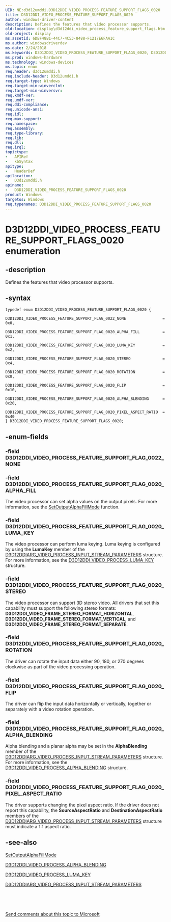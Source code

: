 ```yaml
---
UID: NE:d3d12umddi.D3D12DDI_VIDEO_PROCESS_FEATURE_SUPPORT_FLAGS_0020
title: D3D12DDI_VIDEO_PROCESS_FEATURE_SUPPORT_FLAGS_0020
author: windows-driver-content
description: Defines the features that video processor supports.
old-location: display\d3d12ddi_video_process_feature_support_flags.htm
old-project: display
ms.assetid: 6DBF48B1-44C7-4C53-8488-F1217E6FAA1C
ms.author: windowsdriverdev
ms.date: 2/24/2018
ms.keywords: D3D12DDI_VIDEO_PROCESS_FEATURE_SUPPORT_FLAGS_0020, D3D12DDI_VIDEO_PROCESS_FEATURE_SUPPORT_FLAGS_0020 enumeration [Display Devices], D3D12DDI_VIDEO_PROCESS_FEATURE_SUPPORT_FLAG_0020_ALPHA_BLENDING, D3D12DDI_VIDEO_PROCESS_FEATURE_SUPPORT_FLAG_0020_ALPHA_FILL, D3D12DDI_VIDEO_PROCESS_FEATURE_SUPPORT_FLAG_0020_FLIP, D3D12DDI_VIDEO_PROCESS_FEATURE_SUPPORT_FLAG_0020_LUMA_KEY, D3D12DDI_VIDEO_PROCESS_FEATURE_SUPPORT_FLAG_0020_PIXEL_ASPECT_RATIO, D3D12DDI_VIDEO_PROCESS_FEATURE_SUPPORT_FLAG_0020_ROTATION, D3D12DDI_VIDEO_PROCESS_FEATURE_SUPPORT_FLAG_0020_STEREO, D3D12DDI_VIDEO_PROCESS_FEATURE_SUPPORT_FLAG_0022_NONE, d3d12umddi/D3D12DDI_VIDEO_PROCESS_FEATURE_SUPPORT_FLAGS_0020, d3d12umddi/D3D12DDI_VIDEO_PROCESS_FEATURE_SUPPORT_FLAG_0020_ALPHA_BLENDING, d3d12umddi/D3D12DDI_VIDEO_PROCESS_FEATURE_SUPPORT_FLAG_0020_ALPHA_FILL, d3d12umddi/D3D12DDI_VIDEO_PROCESS_FEATURE_SUPPORT_FLAG_0020_FLIP, d3d12umddi/D3D12DDI_VIDEO_PROCESS_FEATURE_SUPPORT_FLAG_0020_LUMA_KEY, d3d12umddi/D3D12DDI_VIDEO_PROCESS_FEATURE_SUPPORT_FLAG_0020_PIXEL_ASPECT_RATIO, d3d12umddi/D3D12DDI_VIDEO_PROCESS_FEATURE_SUPPORT_FLAG_0020_ROTATION, d3d12umddi/D3D12DDI_VIDEO_PROCESS_FEATURE_SUPPORT_FLAG_0020_STEREO, d3d12umddi/D3D12DDI_VIDEO_PROCESS_FEATURE_SUPPORT_FLAG_0022_NONE, display.d3d12ddi_video_process_feature_support_flags
ms.prod: windows-hardware
ms.technology: windows-devices
ms.topic: enum
req.header: d3d12umddi.h
req.include-header: D3d12umddi.h
req.target-type: Windows
req.target-min-winverclnt: 
req.target-min-winversvr: 
req.kmdf-ver: 
req.umdf-ver: 
req.ddi-compliance: 
req.unicode-ansi: 
req.idl: 
req.max-support: 
req.namespace: 
req.assembly: 
req.type-library: 
req.lib: 
req.dll: 
req.irql: 
topictype:
-	APIRef
-	kbSyntax
apitype:
-	HeaderDef
apilocation:
-	D3d12umddi.h
apiname:
-	D3D12DDI_VIDEO_PROCESS_FEATURE_SUPPORT_FLAGS_0020
product: Windows
targetos: Windows
req.typenames: D3D12DDI_VIDEO_PROCESS_FEATURE_SUPPORT_FLAGS_0020
---
```


# D3D12DDI_VIDEO_PROCESS_FEATURE_SUPPORT_FLAGS_0020 enumeration


## -description


Defines the features that video processor supports.


## -syntax


````
typedef enum D3D12DDI_VIDEO_PROCESS_FEATURE_SUPPORT_FLAGS_0020 { 
  D3D12DDI_VIDEO_PROCESS_FEATURE_SUPPORT_FLAG_0022_NONE                = 0x0,
  D3D12DDI_VIDEO_PROCESS_FEATURE_SUPPORT_FLAG_0020_ALPHA_FILL          = 0x1,
  D3D12DDI_VIDEO_PROCESS_FEATURE_SUPPORT_FLAG_0020_LUMA_KEY            = 0x2,
  D3D12DDI_VIDEO_PROCESS_FEATURE_SUPPORT_FLAG_0020_STEREO              = 0x4,
  D3D12DDI_VIDEO_PROCESS_FEATURE_SUPPORT_FLAG_0020_ROTATION            = 0x8,
  D3D12DDI_VIDEO_PROCESS_FEATURE_SUPPORT_FLAG_0020_FLIP                = 0x10,
  D3D12DDI_VIDEO_PROCESS_FEATURE_SUPPORT_FLAG_0020_ALPHA_BLENDING      = 0x20,
  D3D12DDI_VIDEO_PROCESS_FEATURE_SUPPORT_FLAG_0020_PIXEL_ASPECT_RATIO  = 0x40
} D3D12DDI_VIDEO_PROCESS_FEATURE_SUPPORT_FLAGS_0020;
````


## -enum-fields




### -field D3D12DDI_VIDEO_PROCESS_FEATURE_SUPPORT_FLAG_0022_NONE


### -field D3D12DDI_VIDEO_PROCESS_FEATURE_SUPPORT_FLAG_0020_ALPHA_FILL

The video processor can set alpha values on the output pixels. For more information, see the <a href="..\d3d10umddi\nc-d3d10umddi-pfnd3d11_1ddi_videoprocessorsetoutputalphafillmode.md">SetOutputAlphaFillMode</a> function.


### -field D3D12DDI_VIDEO_PROCESS_FEATURE_SUPPORT_FLAG_0020_LUMA_KEY

The video processor can perform luma keying.  Luma keying is configured by using the <b>LumaKey</b> member of the <a href="..\d3d12umddi\ns-d3d12umddi-d3d12ddiarg_video_process_input_stream_arguments_0020.md">D3D12DDIARG_VIDEO_PROCESS_INPUT_STREAM_PARAMETERS</a> structure. For more information, see the <a href="..\d3d12umddi\ns-d3d12umddi-d3d12ddi_video_process_luma_key_0020.md">D3D12DDI_VIDEO_PROCESS_LUMA_KEY</a> structure.


### -field D3D12DDI_VIDEO_PROCESS_FEATURE_SUPPORT_FLAG_0020_STEREO

The video processor can support 3D stereo video. All drivers that set this capability must support the following stereo formats: <b>D3D12DDI_VIDEO_FRAME_STEREO_FORMAT_HORIZONTAL</b>, <b>D3D12DDI_VIDEO_FRAME_STEREO_FORMAT_VERTICAL</b>, and <b>D3D12DDI_VIDEO_FRAME_STEREO_FORMAT_SEPARATE</b>.



### -field D3D12DDI_VIDEO_PROCESS_FEATURE_SUPPORT_FLAG_0020_ROTATION

The driver can rotate the input data either 90, 180, or 270 degrees clockwise as part of the video processing operation.


### -field D3D12DDI_VIDEO_PROCESS_FEATURE_SUPPORT_FLAG_0020_FLIP

The driver can flip the input data horizontally or vertically, together or separately with a video rotation operation.


### -field D3D12DDI_VIDEO_PROCESS_FEATURE_SUPPORT_FLAG_0020_ALPHA_BLENDING

Alpha blending and a planar alpha may be set in the <b>AlphaBlending</b> member of the <a href="..\d3d12umddi\ns-d3d12umddi-d3d12ddiarg_video_process_input_stream_arguments_0020.md">D3D12DDIARG_VIDEO_PROCESS_INPUT_STREAM_PARAMETERS</a> structure.  For more information, see the <a href="..\d3d12umddi\ns-d3d12umddi-d3d12ddi_video_process_alpha_blending_0020.md">D3D12DDI_VIDEO_PROCESS_ALPHA_BLENDING</a> structure.


### -field D3D12DDI_VIDEO_PROCESS_FEATURE_SUPPORT_FLAG_0020_PIXEL_ASPECT_RATIO

The driver supports changing the pixel aspect ratio.  If the driver does not report this capability, the <b>SourceAspectRatio</b> and <b>DestinationAspectRatio</b> members of the <a href="..\d3d12umddi\ns-d3d12umddi-d3d12ddiarg_video_process_input_stream_arguments_0020.md">D3D12DDIARG_VIDEO_PROCESS_INPUT_STREAM_PARAMETERS</a> structure must indicate a 1:1 aspect ratio.


## -see-also

<a href="..\d3d10umddi\nc-d3d10umddi-pfnd3d11_1ddi_videoprocessorsetoutputalphafillmode.md">SetOutputAlphaFillMode</a>



<a href="..\d3d12umddi\ns-d3d12umddi-d3d12ddi_video_process_alpha_blending_0020.md">D3D12DDI_VIDEO_PROCESS_ALPHA_BLENDING</a>



<a href="..\d3d12umddi\ns-d3d12umddi-d3d12ddi_video_process_luma_key_0020.md">D3D12DDI_VIDEO_PROCESS_LUMA_KEY</a>



<a href="..\d3d12umddi\ns-d3d12umddi-d3d12ddiarg_video_process_input_stream_arguments_0020.md">D3D12DDIARG_VIDEO_PROCESS_INPUT_STREAM_PARAMETERS</a>



 

 

<a href="mailto:wsddocfb@microsoft.com?subject=Documentation%20feedback [display\display]:%20D3D12DDI_VIDEO_PROCESS_FEATURE_SUPPORT_FLAGS_0020 enumeration%20 RELEASE:%20(2/24/2018)&amp;body=%0A%0APRIVACY STATEMENT%0A%0AWe use your feedback to improve the documentation. We don't use your email address for any other purpose, and we'll remove your email address from our system after the issue that you're reporting is fixed. While we're working to fix this issue, we might send you an email message to ask for more info. Later, we might also send you an email message to let you know that we've addressed your feedback.%0A%0AFor more info about Microsoft's privacy policy, see http://privacy.microsoft.com/en-us/default.aspx." title="Send comments about this topic to Microsoft">Send comments about this topic to Microsoft</a>

